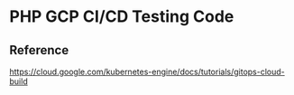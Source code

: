 # PHP GCP CI/CD Testing Code
## Reference
https://cloud.google.com/kubernetes-engine/docs/tutorials/gitops-cloud-build
